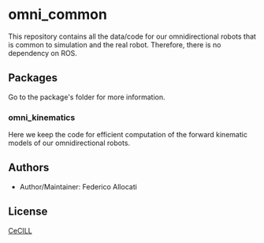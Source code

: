 # omni_common

This repository contains all the data/code for our omnidirectional robots that is common to simulation and the real robot. Therefore, there is no dependency on ROS.

## Packages
Go to the package's folder for more information.

### omni_kinematics

Here we keep the code for efficient computation of the forward kinematic models of our omnidirectional robots.

## Authors

- Author/Maintainer: Federico Allocati

## License

[CeCILL]

[CeCILL]: http://www.cecill.info/index.en.html
